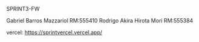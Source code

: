 SPRINT3-FW

Gabriel Barros Mazzariol RM:555410
Rodrigo Akira Hirota Mori RM:555384

vercel: https://sprintvercel.vercel.app/

